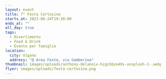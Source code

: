```yaml
---
layout: event
title: 7° Festa Certosina
starts_at: 2023-06-24T19:30:00
ends_at: ""
all_day: true
tags:
  - Divertimento
  - Food & Drink
  - Evento per famiglie
location:
  city: Vigano
  address: "@ Area Feste, via Gamberina"
thumbnail: images/uploads/anthony-delanoix-hzgs56ze49s-unsplash-1-.webp
flyer: images/uploads/festa-certosina.png
---
```

